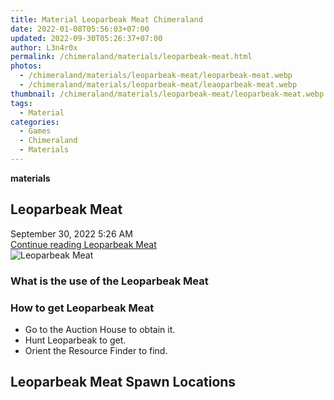 ```yaml
---
title: Material Leoparbeak Meat Chimeraland
date: 2022-01-08T05:56:03+07:00
updated: 2022-09-30T05:26:37+07:00
author: L3n4r0x
permalink: /chimeraland/materials/leoparbeak-meat.html
photos:
  - /chimeraland/materials/leoparbeak-meat/leoparbeak-meat.webp
  - /chimeraland/materials/leoparbeak-meat/leaoparbeak-meat.webp
thumbnail: /chimeraland/materials/leoparbeak-meat/leoparbeak-meat.webp
tags:
  - Material
categories:
  - Games
  - Chimeraland
  - Materials
---
```


<section id="bootstrap-wrapper">
  <link
    rel="stylesheet"
    href="https://rawcdn.githack.com/dimaslanjaka/Web-Manajemen/bb6505ea081a75a7c845f65fb9d939276931c82f/css/bootstrap-4.5-wrapper.css"
  />
  <div
    class="row g-0 border rounded overflow-hidden flex-md-row mb-4 shadow-sm position-relative bg-light text-dark"
  >
    <div class="col p-4 d-flex flex-column position-static">
      <strong class="d-inline-block mb-2 text-success">materials</strong>
      <h2 class="mb-0">Leoparbeak Meat</h2>
      <div class="mb-1 text-muted">September 30, 2022 5:26 AM</div>
      <a
        href="/chimeraland/materials/leoparbeak-meat.html"
        class="stretched-link d-none"
        >Continue reading Leoparbeak Meat</a
      >
    </div>
    <div class="col-auto d-none d-lg-block">
      <img
        src="/chimeraland/materials/leoparbeak-meat/leoparbeak-meat.webp"
        alt="Leoparbeak Meat"
      />
    </div>
  </div>
  <div class="row bg-light text-dark">
    <div class="col-lg-6 col-12 mb-2">
      <div class="card">
        <div class="card-body">
          <h3 class="card-title">What is the use of the Leoparbeak Meat</h3>
          <div class="card-text"><ul></ul></div>
        </div>
      </div>
    </div>
    <div class="col-lg-6 col-12 mb-2">
      <div class="card">
        <div class="card-body">
          <h3 class="card-title">How to get Leoparbeak Meat</h3>
          <div class="card-text">
            <ul>
              <li>Go to the Auction House to obtain it.</li>
              <li>Hunt Leoparbeak to get.</li>
              <li>Orient the Resource Finder to find.</li>
            </ul>
          </div>
        </div>
      </div>
    </div>
    <div class="col-12 mb-2">
      <h2>Leoparbeak Meat Spawn Locations</h2>
      <div></div>
      <div></div>
    </div>
  </div>
</section>